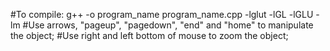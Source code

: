 #To compile: g++ -o program_name program_name.cpp -lglut -lGL -lGLU -lm
#Use arrows, "pageup", "pagedown", "end" and "home"  to manipulate the object;
#Use right and left bottom of mouse to zoom the object;

